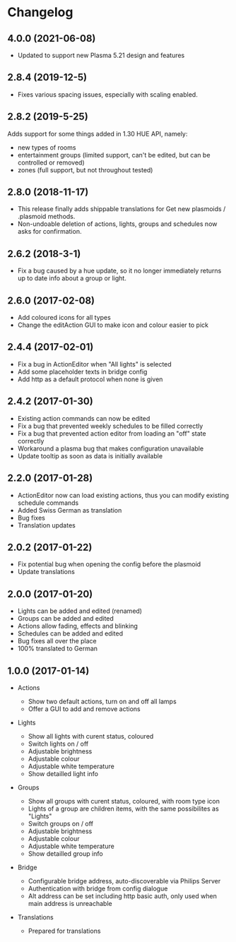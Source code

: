 # Changelog 

## 4.0.0 (2021-06-08)

* Updated to support new Plasma 5.21 design and features

## 2.8.4 (2019-12-5)

* Fixes various spacing issues, especially with scaling enabled.

## 2.8.2 (2019-5-25)

Adds support for some things added in 1.30 HUE API, namely:
* new types of rooms
* entertainment groups (limited support, can't be edited, but can be controlled or removed)
* zones (full support, but not throughout tested)

## 2.8.0 (2018-11-17)

* This release finally adds shippable translations for Get new plasmoids / .plasmoid methods.
* Non-undoable deletion of actions, lights, groups and schedules now asks for confirmation.

## 2.6.2 (2018-3-1)

* Fix a bug caused by a hue update, so it no longer immediately returns up to date info about a group or light. 

## 2.6.0 (2017-02-08) 

* Add coloured icons for all types
* Change the editAction GUI to make icon and colour easier to pick

## 2.4.4 (2017-02-01)

* Fix a bug in ActionEditor when "All lights" is selected
* Add some placeholder texts in bridge config
* Add http as a default protocol when none is given

## 2.4.2 (2017-01-30) 

* Existing action commands can now be edited
* Fix a bug that prevented weekly schedules to be filled correctly
* Fix a bug that prevented action editor from loading an "off" state correctly
* Workaround a plasma bug that makes configuration unavailable
* Update tooltip as soon as data is initially available

## 2.2.0 (2017-01-28)

* ActionEditor now can load existing actions, thus you can modify existing schedule commands
* Added Swiss German as translation
* Bug fixes 
* Translation updates

## 2.0.2 (2017-01-22)

* Fix potential bug when opening the config before the plasmoid
* Update translations 

## 2.0.0 (2017-01-20)

* Lights can be added and edited (renamed)
* Groups can be added and edited
* Actions allow fading, effects and blinking
* Schedules can be added and edited
* Bug fixes all over the place
* 100% translated to German

## 1.0.0 (2017-01-14) 

* Actions
  * Show two default actions, turn on and off all lamps
  * Offer a GUI to add and remove actions

* Lights
  * Show all lights with curent status, coloured
  * Switch lights on / off
  * Adjustable brightness
  * Adjustable colour
  * Adjustable white temperature
  * Show detailled light info 

* Groups
  * Show all groups with curent status, coloured, with room type icon
  * Lights of a group are children items, with the same possibilites as "Lights"
  * Switch groups on / off
  * Adjustable brightness
  * Adjustable colour
  * Adjustable white temperature
  * Show detailled group info 
  
* Bridge
  * Configurable bridge address, auto-discoverable via Philips Server
  * Authentication with bridge from config dialogue
  * Alt address can be set including http basic auth, only used when main address is unreachable

* Translations
  * Prepared for translations
